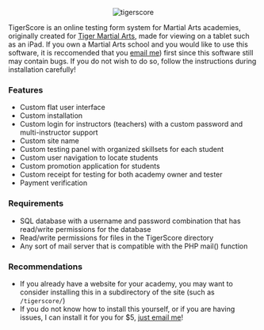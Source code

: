 <p align="center"><img src="https://i.imgur.com/E6QrsHB.png" alt="tigerscore" /></p>
TigerScore is an online testing form system for Martial Arts academies, originally created for <a href="http://tma-academy.net" target="_blank">Tiger Martial Arts</a>, made for viewing on a tablet such as an iPad. If you own a Martial Arts school and you would like to use this software, it is reccomended that you <a href="mailto:jmistri7@gmail.com">email me</a>) first since this software still may contain bugs. If you do not wish to do so, follow the instructions during installation carefully!

### Features
* Custom flat user interface
* Custom installation
* Custom login for instructors (teachers) with a custom password and multi-instructor support
* Custom site name
* Custom testing panel with organized skillsets for each student
* Custom user navigation to locate students
* Custom promotion application for students
* Custom receipt for testing for both academy owner and tester
* Payment verification

### Requirements
* SQL database with a username and password combination that has read/write permissions for the database
* Read/write permissions for files in the TigerScore directory
* Any sort of mail server that is compatible with the PHP mail() function

### Recommendations
* If you already have a website for your academy, you may want to consider installing this in a subdirectory of the site (such as `/tigerscore/`)
* If you do not know how to install this yourself, or if you are having issues, I can install it for you for $5, <a href="mailto:jmistri7@gmail.com">just email me</a>!
